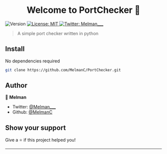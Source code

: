<h1 align="center">Welcome to PortChecker 👋</h1>
<p>
  <img alt="Version" src="https://img.shields.io/badge/version-1.O-blue.svg?cacheSeconds=2592000" />
  <a href="#" target="_blank">
    <img alt="License: MIT" src="https://img.shields.io/badge/License-MIT-yellow.svg" />
  </a>
  <a href="https://twitter.com/Melman___" target="_blank">
    <img alt="Twitter: Melman___" src="https://img.shields.io/twitter/follow/Melman___.svg?style=social" />
  </a>
</p>

> A simple port checker written in python

## Install
No dependencies required

```sh
git clone https://github.com/MelmanC/PortChecker.git
```

## Author

👤 **Melman**

* Twitter: [@Melman___](https://twitter.com/Melman___)
* Github: [@MelmanC](https://github.com/MelmanC)

## Show your support

Give a ⭐️ if this project helped you!

***
